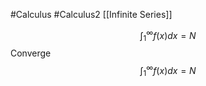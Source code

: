 #Calculus #Calculus2 [[Infinite Series]]

$$\int_1^\infty f(x)dx = N$$
Converge
$$\int_1^\infty f(x)dx = N$$
